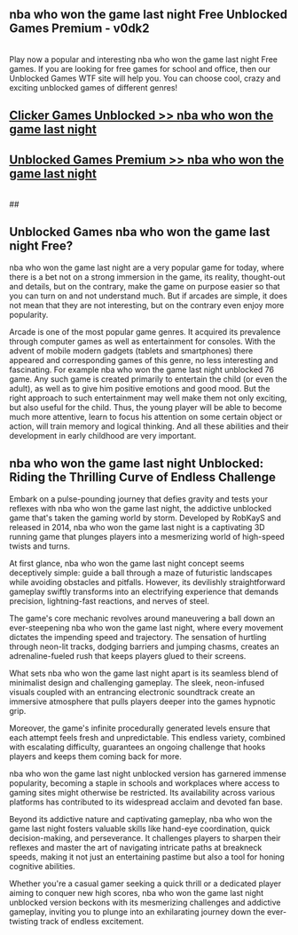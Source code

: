 ## nba who won the game last night Free Unblocked Games Premium - v0dk2 <br>
<br>
Play now a popular and interesting nba who won the game last night Free games. If you are looking for free games for school and office, then our Unblocked Games WTF site will help you. You can choose cool, crazy and exciting unblocked games of different genres!


##  [Clicker Games Unblocked >> nba who won the game last night](http://freeplayer.one?title=nba_who_won_the_game_last_night&ref=04)

##  [Unblocked Games Premium >> nba who won the game last night](http://freeplayer.one?title=nba_who_won_the_game_last_night&ref=04)
  <br>
  ##



## Unblocked Games nba who won the game last night Free?

nba who won the game last night are a very popular game for today, where there is a bet not on a strong immersion in the game, its reality, thought-out and details, but on the contrary, make the game on purpose easier so that you can turn on and not understand much. But if arcades are simple, it does not mean that they are not interesting, but on the contrary even enjoy more popularity.

Arcade is one of the most popular game genres. It acquired its prevalence through computer games as well as entertainment for consoles. With the advent of mobile modern gadgets (tablets and smartphones) there appeared and corresponding games of this genre, no less interesting and fascinating. For example nba who won the game last night unblocked 76 game. Any such game is created primarily to entertain the child (or even the adult), as well as to give him positive emotions and good mood. But the right approach to such entertainment may well make them not only exciting, but also useful for the child. Thus, the young player will be able to become much more attentive, learn to focus his attention on some certain object or action, will train memory and logical thinking. And all these abilities and their development in early childhood are very important.

##  nba who won the game last night Unblocked: Riding the Thrilling Curve of Endless Challenge

Embark on a pulse-pounding journey that defies gravity and tests your reflexes with nba who won the game last night, the addictive unblocked game that's taken the gaming world by storm. Developed by RobKayS and released in 2014, nba who won the game last night is a captivating 3D running game that plunges players into a mesmerizing world of high-speed twists and turns.

At first glance, nba who won the game last night concept seems deceptively simple: guide a ball through a maze of futuristic landscapes while avoiding obstacles and pitfalls. However, its devilishly straightforward gameplay swiftly transforms into an electrifying experience that demands precision, lightning-fast reactions, and nerves of steel.

The game's core mechanic revolves around maneuvering a ball down an ever-steepening nba who won the game last night, where every movement dictates the impending speed and trajectory. The sensation of hurtling through neon-lit tracks, dodging barriers and jumping chasms, creates an adrenaline-fueled rush that keeps players glued to their screens.

What sets nba who won the game last night apart is its seamless blend of minimalist design and challenging gameplay. The sleek, neon-infused visuals coupled with an entrancing electronic soundtrack create an immersive atmosphere that pulls players deeper into the games hypnotic grip.

Moreover, the game's infinite procedurally generated levels ensure that each attempt feels fresh and unpredictable. This endless variety, combined with escalating difficulty, guarantees an ongoing challenge that hooks players and keeps them coming back for more.

nba who won the game last night unblocked version has garnered immense popularity, becoming a staple in schools and workplaces where access to gaming sites might otherwise be restricted. Its availability across various platforms has contributed to its widespread acclaim and devoted fan base.

Beyond its addictive nature and captivating gameplay, nba who won the game last night fosters valuable skills like hand-eye coordination, quick decision-making, and perseverance. It challenges players to sharpen their reflexes and master the art of navigating intricate paths at breakneck speeds, making it not just an entertaining pastime but also a tool for honing cognitive abilities.

Whether you're a casual gamer seeking a quick thrill or a dedicated player aiming to conquer new high scores, nba who won the game last night unblocked version beckons with its mesmerizing challenges and addictive gameplay, inviting you to plunge into an exhilarating journey down the ever-twisting track of endless excitement.